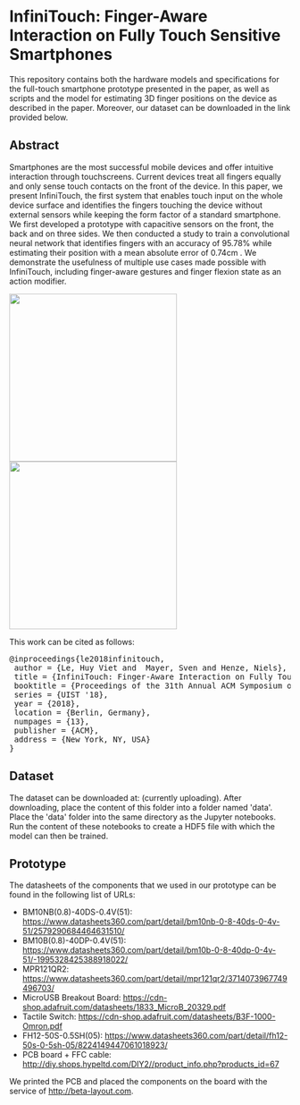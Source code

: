 # InfiniTouch: Finger-Aware Interaction on Fully Touch Sensitive Smartphones
This repository contains both the hardware models and specifications for the full-touch smartphone prototype presented in the paper, 
as well as scripts and the model for estimating 3D finger positions on the device as described in the paper. 
Moreover, our dataset can be downloaded in the link provided below.

## Abstract
Smartphones are the most successful mobile devices and offer intuitive interaction through touchscreens. Current devices
treat all fingers equally and only sense touch contacts on the front of the device. In this paper, we present InfiniTouch,
the first system that enables touch input on the whole device surface and identifies the fingers touching the device without
external sensors while keeping the form factor of a standard smartphone. We first developed a prototype with capacitive
sensors on the front, the back and on three sides. We then conducted a study to train a convolutional neural network that
identifies fingers with an accuracy of 95.78% while estimating their position with a mean absolute error of 0.74cm . We
demonstrate the usefulness of multiple use cases made possible with InfiniTouch, including finger-aware gestures and finger
flexion state as an action modifier.

<img src="https://github.com/interactionlab/InfiniTouch/blob/master/Images/Prototype.png" height="300px"> <img src="https://github.com/interactionlab/InfiniTouch/blob/master/Images/Capacitive_Image.png" height="300px">


This work can be cited as follows:
<pre>
@inproceedings{le2018infinitouch,
 author = {Le, Huy Viet and  Mayer, Sven and Henze, Niels},
 title = {InfiniTouch: Finger-Aware Interaction on Fully Touch Sensitive Smartphones},
 booktitle = {Proceedings of the 31th Annual ACM Symposium on User Interface Software and Technology},
 series = {UIST '18},
 year = {2018},
 location = {Berlin, Germany},
 numpages = {13},
 publisher = {ACM},
 address = {New York, NY, USA}
} 
</pre>

## Dataset
The dataset can be downloaded at: (currently uploading). After downloading, place the content of this folder into a folder named 'data'. Place the 'data' folder into the same directory as the Jupyter notebooks. Run the content of these notebooks to create a HDF5 file with which the model can then be trained.

## Prototype
The datasheets of the components that we used in our prototype can be found in the following list of URLs:
- BM10NB(0.8)-40DS-0.4V(51): https://www.datasheets360.com/part/detail/bm10nb-0-8-40ds-0-4v-51/2579290684464631510/
- BM10B(0.8)-40DP-0.4V(51): https://www.datasheets360.com/part/detail/bm10b-0-8-40dp-0-4v-51/-1995328425388918022/
- MPR121QR2: https://www.datasheets360.com/part/detail/mpr121qr2/3714073967749496703/
- MicroUSB Breakout Board: https://cdn-shop.adafruit.com/datasheets/1833_MicroB_20329.pdf
- Tactile Switch: https://cdn-shop.adafruit.com/datasheets/B3F-1000-Omron.pdf
- FH12-50S-0.5SH(05): https://www.datasheets360.com/part/detail/fh12-50s-0-5sh-05/8224149447061018923/
- PCB board + FFC cable: http://diy.shops.hypeltd.com/DIY2//product_info.php?products_id=67

We printed the PCB and placed the components on the board with the service of http://beta-layout.com.
